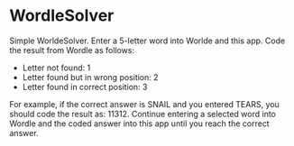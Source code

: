 # WordleSolver
Simple WorldeSolver. Enter a 5-letter word into Worlde and this app. Code the result from Wordle as follows:
  - Letter not found: 1
  - Letter found but in wrong position: 2
  - Letter found in correct position: 3

For example, if the correct answer is SNAIL and you entered TEARS, you should code the result as: 11312.
Continue entering a selected word into Wordle and the coded answer into this app until you reach the correct answer.
